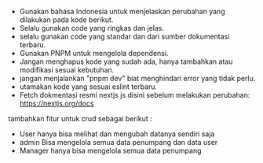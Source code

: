 - Gunakan bahasa Indonesia untuk menjelaskan perubahan yang dilakukan pada kode berikut.
- Selalu gunakan code yang ringkas dan jelas.
- selalu gunakan code yang standar dan dari sumber dokumentasi terbaru.
- Gunakan PNPM untuk mengelola dependensi.
- Jangan menghapus kode yang sudah ada, hanya tambahkan atau modifikasi sesuai kebutuhan.
- jangan menjalankan "pnpm dev" biat menghindari error yang tidak perlu.
- utamakan kode yang sesuai eslint terbaru.
- Fetch dokmentasi resmi nextjs js disini sebelum melakukan perubahan: https://nextjs.org/docs


tambahkan fitur untuk crud sebagai berikut :
- User hanya bisa melihat dan mengubah datanya sendiri saja
- admin Bisa mengelola semua data penumpang dan data user
- Manager hanya bisa mengelola semua data penumpang